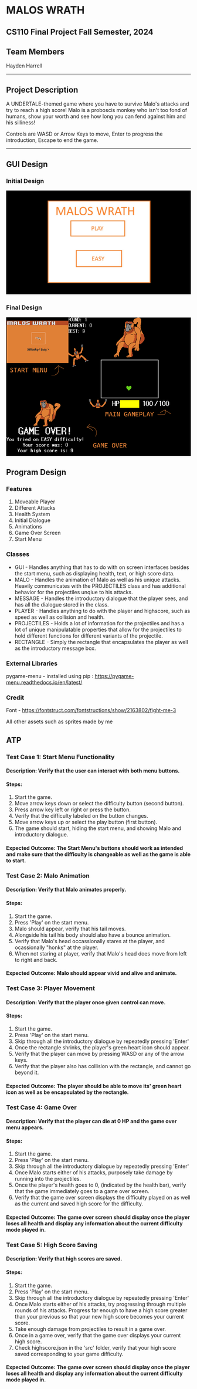 

# MALOS WRATH
## CS110 Final Project Fall Semester, 2024

## Team Members

Hayden Harrell

***

## Project Description

A UNDERTALE-themed game where you have to survive Malo's attacks and try to reach a high score! Malo is a proboscis monkey who isn't too fond of humans, show your worth and see how long you can fend against him and his silliness!

Controls are WASD or Arrow Keys to move, Enter to progress the introduction, Escape to end the game.

***    

## GUI Design

### Initial Design

![initial gui](assets/gui.jpg)

### Final Design

![final gui](assets/finalgui.jpg)

## Program Design

### Features
1. Moveable Player
2. Different Attacks
3. Health System
4. Initial Dialogue
5. Animations
6. Game Over Screen
7. Start Menu

### Classes

- GUI - Handles anything that has to do with on screen interfaces besides the start menu, such as displaying health, text, or high score data.
- MALO - Handles the animation of Malo as well as his unique attacks. Heavily communicates with the PROJECTILES class and has additional behavior for the projectiles unqiue to his attacks.
- MESSAGE - Handles the introductory dialogue that the player sees, and has all the dialogue stored in the class.
- PLAYER - Handles anything to do with the player and highscore, such as speed as well as collision and health.
- PROJECTILES - Holds a lot of information for the projectiles and has a lot of unique manipulatable properties that allow for the projectiles to hold different functions for different variants of the projectile.
- RECTANGLE - Simply the rectangle that encapsulates the player as well as the introductory message box.

### External Libraries
pygame-menu - installed using pip : https://pygame-menu.readthedocs.io/en/latest/

### Credit
Font - https://fontstruct.com/fontstructions/show/2163802/fight-me-3

All other assets such as sprites made by me

## ATP
### Test Case 1: Start Menu Functionality
#### Description: Verify that the user can interact with both menu buttons.
#### Steps:
1. Start the game.
2. Move arrow keys down or select the difficulty button (second button).
3. Press arrow key left or right or press the button.
4. Verify that the difficulty labeled on the button changes.
5. Move arrow keys up or select the play button (first button).
6. The game should start, hiding the start menu, and showing Malo and introductory dialogue.
#### Expected Outcome: The Start Menu's buttons should work as intended and make sure that the difficulty is changeable as well as the game is able to start.


### Test Case 2: Malo Animation
#### Description: Verify that Malo animates properly.
#### Steps:
1. Start the game.
2. Press 'Play' on the start menu.
3. Malo should appear, verify that his tail moves.
4. Alongside his tail his body should also have a bounce animation.
5. Verify that Malo's head occassionally stares at the player, and ocassionally "honks" at the player.
6. When not staring at player, verify that Malo's head does move from left to right and back.
#### Expected Outcome: Malo should appear vivid and alive and animate.

### Test Case 3: Player Movement
#### Description: Verify that the player once given control can move.
#### Steps:
1. Start the game.
2. Press 'Play' on the start menu.
3. Skip through all the introductory dialogue by repeatedly pressing 'Enter'
4. Once the rectangle shrinks, the player's green heart icon should appear.
5. Verify that the player can move by pressing WASD or any of the arrow keys.
6. Verify that the player also has collision with the rectangle, and cannot go beyond it.
#### Expected Outcome: The player should be able to move its' green heart icon as well as be encapsulated by the rectangle.
### Test Case 4: Game Over
#### Description: Verify that the player can die at 0 HP and the game over menu appears.
#### Steps:
1. Start the game.
2. Press 'Play' on the start menu.
3. Skip through all the introductory dialogue by repeatedly pressing 'Enter'
4. Once Malo starts either of his attacks, purposely take damage by running into the projectiles.
5. Once the player's health goes to 0, (indicated by the health bar), verify that the game immediately goes to a game over screen.
6. Verify that the game over screen displays the difficulty played on as well as the current and saved high score for the difficulty.
#### Expected Outcome: The game over screen should display once the player loses all health and display any information about the current difficulty mode played in.
### Test Case 5: High Score Saving
#### Description: Verify that high scores are saved.
#### Steps:
1. Start the game.
2. Press 'Play' on the start menu.
3. Skip through all the introductory dialogue by repeatedly pressing 'Enter'
4. Once Malo starts either of his attacks, try progressing through multiple rounds of his attacks. Progress far enough to have a high score greater than your previous so that your new high score becomes your current score.
5. Take enough damage from projectiles to result in a game over.
6. Once in a game over, verify that the game over displays your current high score.
7. Check highscore.json in the 'src' folder, verify that your high score saved corresponding to your game difficulty.
#### Expected Outcome: The game over screen should display once the player loses all health and display any information about the current difficulty mode played in.